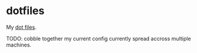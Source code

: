 dotfiles
========

My [dot files](http://dotfiles.github.com/).

TODO: cobble together my current config currently spread accross
multiple machines.
